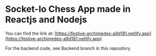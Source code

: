 # Socket-Io Chess App made in Reactjs and Nodejs

You can find the link at: [https://festive-archimedes-a9d181.netlify.app](https://festive-archimedes-a9d181.netlify.app)

For the backend code, see Backend branch in this repository